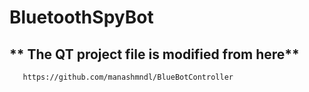 # BluetoothSpyBot
## ** The QT project file is modified from here**
       https://github.com/manashmndl/BlueBotController
